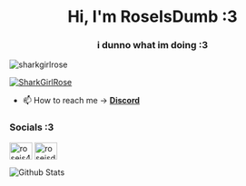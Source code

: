 <h1 align="center">Hi, I'm RoseIsDumb :3</h1>
<h3 align="center">i dunno what im doing :3</h3>

<p align="left"> <img src="https://komarev.com/ghpvc/?username=sharkgirlrose&label=Profile%20views&color=0e75b6&style=flat" alt="sharkgirlrose" /> </p>
<p align="left"> <a href="https://twitter.com/sharkgirlrose" target="blank"><img src="https://img.shields.io/twitter/follow/sharkgirlrose?logo=twitter&style=for-the-badge" alt="SharkGirlRose" /></a> </p>

- 📫 How to reach me -> **[Discord](https://discord.com/users/1240837862723813417)**

<h3 align="left">Socials :3</h3>
<p align="left">
<a href="https://twitter.com/sharkgirlrose" target="blank"><img align="center" src="https://raw.githubusercontent.com/rahuldkjain/github-profile-readme-generator/master/src/images/icons/Social/twitter.svg" alt="roseis404" height="30" width="40" /></a>
<a href="https://www.youtube.com/@sharkgirlrose" target="blank"><img align="center" src="https://raw.githubusercontent.com/rahuldkjain/github-profile-readme-generator/master/src/images/icons/Social/youtube.svg" alt="roseisdumb" height="30" width="40" /></a>
</p>

![Github Stats](https://github-readme-stats.vercel.app/api?username=sharkgirlrose&show_icons=true&bg_color=1e1e2e&text_color=cdd6f4&icon_color=cba6f7&title_color=94e2d5)
